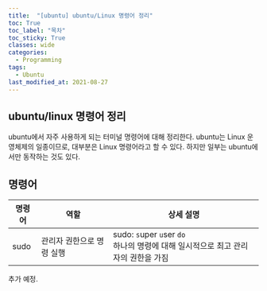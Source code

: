 ```yaml
---
title:  "[ubuntu] ubuntu/Linux 명령어 정리"
toc: True
toc_label: "목차"
toc_sticky: True
classes: wide
categories:
  - Programming
tags:
  - Ubuntu
last_modified_at: 2021-08-27
---
```


## ubuntu/linux 명령어 정리
ubuntu에서 자주 사용하게 되는 터미널 명령어에 대해 정리한다. ubuntu는 Linux 운영체제의 일종이므로, 대부분은 Linux 명령어라고 할 수 있다. 하지만 일부는 ubuntu에서만 동작하는 것도 있다.

## 명령어

| 명령어 | 역할 | 상세 설명 |
| --- | --- | --- |
| sudo | 관리자 권한으로 명령 실행 | sudo: `s`uper `u`ser `do`<br>하나의 명령에 대해 일시적으로 최고 관리자의 권한을 가짐 |

추가 예정.
